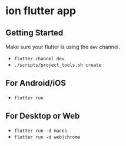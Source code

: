 # ion flutter app

## Getting Started

Make sure your flutter is using the `dev` channel.

- `flutter channel dev`
- `./scripts/project_tools.sh create`

## For Android/iOS
- `flutter run`

## For Desktop or Web
- `flutter run -d macos`
- `flutter run -d web|chrome`
